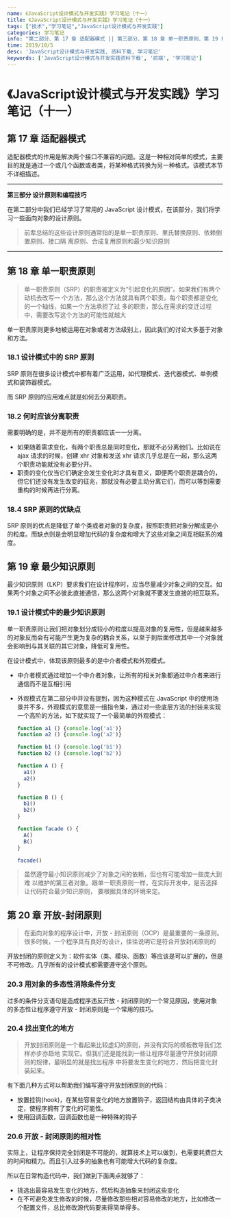 ```yaml
---
name: 《JavaScript设计模式与开发实践》学习笔记（十一）
title: 《JavaScript设计模式与开发实践》学习笔记（十一）
tags: ["技术","学习笔记","JavaScript设计模式与开发实践"]
categories: 学习笔记
info: "第二部分、第 17 章 适配器模式 || 第三部分、第 18 章 单一职责原则、第 19 章 最少知识原则、第 20 章 开放-封闭原则"
time: 2019/10/5
desc: 'JavaScript设计模式与开发实践, 资料下载, 学习笔记'
keywords: ['JavaScript设计模式与开发实践资料下载', '前端', '学习笔记']
---
```


# 《JavaScript设计模式与开发实践》学习笔记（十一）

## 第 17 章 适配器模式

适配器模式的作用是解决两个接口不兼容的问题。这是一种相对简单的模式，主要目的就是通过一个或几个函数或者类，将某种格式转换为另一种格式。该模式本节不详细描述。

---

**第三部分 设计原则和编程技巧**

在第二部分中我们已经学习了常用的 JavaScript 设计模式，在该部分，我们将学习一些面向对象的设计原则。

> 前辈总结的这些设计原则通常指的是单一职责原则、里氏替换原则、依赖倒置原则、接口隔 离原则、合成复用原则和最少知识原则    

---

## 第 18 章 单一职责原则

> 单一职责原则（SRP）的职责被定义为“引起变化的原因”。如果我们有两个动机去改写一 个方法，那么这个方法就具有两个职责。每个职责都是变化的一个轴线，如果一个方法承担了过 多的职责，那么在需求的变迁过程中，需要改写这个方法的可能性就越大    

单一职责原则更多地被运用在对象或者方法级别上，因此我们的讨论大多基于对象和方法。

### 18.1 设计模式中的 SRP 原则

SRP 原则在很多设计模式中都有着广泛运用，如代理模式、迭代器模式、单例模式和装饰器模式。

而 SRP 原则的应用难点就是如何去分离职责。

### 18.2 何时应该分离职责

需要明确的是，并不是所有的职责都应该一一分离。

- 如果随着需求变化，有两个职责总是同时变化，那就不必分离他们。比如说在 ajax 请求的时候，创建 xhr 对象和发送 xhr 请求几乎总是在一起，那么这两个职责功能就没有必要分开。
- 职责的变化仅当它们确定会发生变化时才具有意义，即便两个职责是耦合的，但它们还没有发生改变的征兆，那就没有必要主动分离它们，而可以等到需要重构的时候再进行分离。

### 18.4 SRP 原则的优缺点

SRP 原则的优点是降低了单个类或者对象的复杂度，按照职责把对象分解成更小的粒度。而缺点则是会明显增加代码的复杂度和增大了这些对象之间互相联系的难度。

## 第 19 章 最少知识原则

最少知识原则（LKP）要求我们在设计程序时，应当尽量减少对象之间的交互。如果两个对象之间不必彼此直接通信，那么这两个对象就不要发生直接的相互联系。

### 19.1 设计模式中的最少知识原则

单一职责原则让我们把对象划分成较小的粒度以提高对象的复用性，但是越来越多的对象反而会有可能产生更为复杂的耦合关系，以至于到后面修改其中一个对象就会影响到与其关联的其它对象，降低可复用性。

在设计模式中，体现该原则最多的是中介者模式和外观模式。

- 中介者模式通过增加一个中介者对象，让所有的相关对象都通过中介者来进行通信而不是互相引用

- 外观模式在第二部分中并没有提到，因为这种模式在 JavaScript 中的使用场景并不多，外观模式的意思是一组指令集，通过对一些底层方法的封装来实现一个高阶的方法，如下就实现了一个最简单的外观模式：

  ```javascript
  function a1 () {console.log('a1')}
  function a2 () {console.log('a2')}
  
  function b1 () {console.log('b1')}
  function b2 () {console.log('b2')}
  
  function A () {
    a1()
    a2()
  }
  
  function B () {
    b1()
    b2()
  }
  
  function facade () {
    A()
    B()
  }
  
  facade()
  ```

> 虽然遵守最小知识原则减少了对象之间的依赖，但也有可能增加一些庞大到难 以维护的第三者对象。跟单一职责原则一样，在实际开发中，是否选择让代码符合最少知识原则， 要根据具体的环境来定。    

## 第 20 章 开放-封闭原则

> 在面向对象的程序设计中，开放 - 封闭原则（OCP）是最重要的一条原则。很多时候，一个程序具有良好的设计，往往说明它是符合开放封闭原则的    

开放封闭的原则定义为：软件实体（类、模块、函数）等应该是可以扩展的，但是不可修改。几乎所有的设计模式都需要遵守这个原则。

### 20.3 用对象的多态性消除条件分支

过多的条件分支语句是造成程序违反开放 - 封闭原则的一个常见原因，使用对象的多态性让程序遵守开放 - 封闭原则是一个常用的技巧。

### 20.4 找出变化的地方

> 开放封闭原则是一个看起来比较虚幻的原则，并没有实际的模板教导我们怎样亦步亦趋地 实现它。但我们还是能找到一些让程序尽量遵守开放封闭原则的规律，最明显的就是找出程序 中将要发生变化的地方，然后把变化封装起来。    

有下面几种方式可以帮助我们编写遵守开放封闭原则的代码：

- 放置挂钩(hook)，在某些容易变化的地方放置钩子，返回结构由具体的子类决定，使程序拥有了变化的可能性。
- 使用回调函数，回调函数也是一种特殊的钩子

### 20.6 开放 - 封闭原则的相对性

实际上，让程序保持完全封闭是不可能的，就算技术上可以做到，也需要耗费巨大的时间和精力。而且引入过多的抽象也有可能增大代码的复杂度。

所以在日常构造代码中，我们做到下面两点就够了：

- 挑选出最容易发生变化的地方，然后构造抽象来封闭这些变化
- 在不可避免发生修改的时候，尽量修改那些相对容易修改的地方，比如修改一个配置文件，总比修改源代码要来得简单得多。